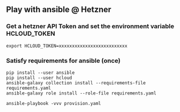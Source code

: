 ## Play with ansible @ Hetzner

### Get a hetzner API Token and set the environment variable HCLOUD_TOKEN

```shell
export HCLOUD_TOKEN=xxxxxxxxxxxxxxxxxxxxxxxxxx
```

### Satisfy requirements for ansible (once)

```shell
pip install --user ansible
pip install --user hcloud
ansible-galaxy collection install --requirements-file requirements.yaml
ansible-galaxy role install --role-file requirements.yaml
```


```shell
ansible-playbook -vvv provision.yaml
```
